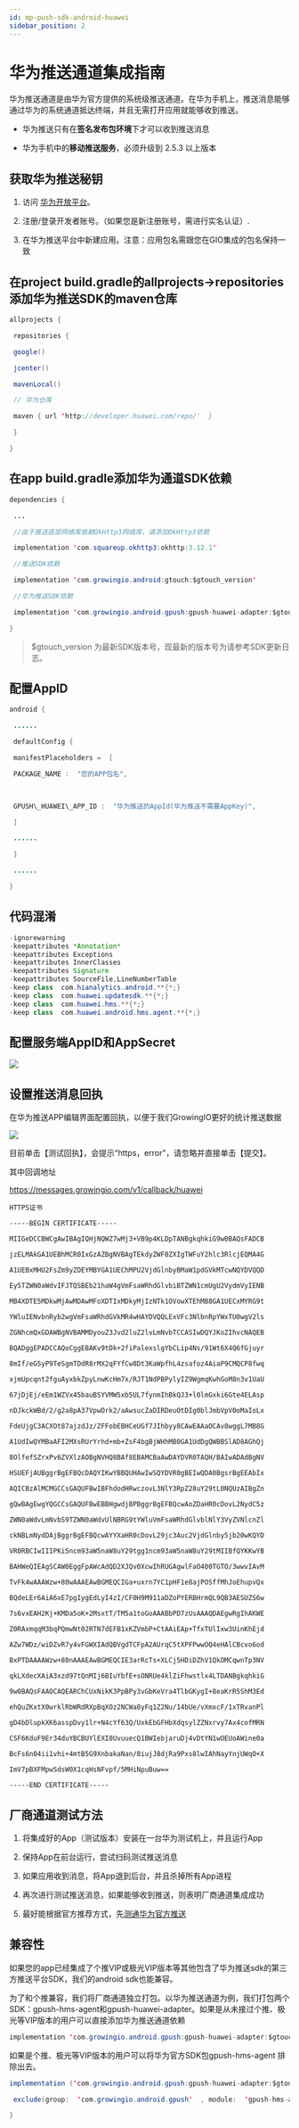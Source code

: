 ```yaml
---
id: mp-push-sdk-android-huawei
sidebar_position: 2
---
```


# 华为推送通道集成指南

华为推送通道是由华为官方提供的系统级推送通道。在华为手机上，推送消息能够通过华为的系统通道抵达终端，并且无需打开应用就能够收到推送。

* 华为推送只有在**签名发布包环境**下才可以收到推送消息
    
* 华为手机中的**移动推送服务**，必须升级到 2.5.3 以上版本
    

## 获取华为推送秘钥[](#1-huo-qu-hua-wei-tui-song-mi-yue)

1.  访问 [华为开放平台](http://developer.huawei.com/)。
    
2.  注册/登录开发者账号。（如果您是新注册账号，需进行实名认证）.
    
3.  在华为推送平台中新建应用。注意：应用包名需跟您在GIO集成的包名保持一致
    

## 在project build.gradle的allprojects->repositories添加华为推送SDK的maven仓库[](#2-zai-project-buildgradle-de-allprojectsrepositories-tian-jia-hua-wei-tui-song-sdk-de-maven-cang-ku)

```java
allprojects {

 repositories {

 google()

 jcenter()

 mavenLocal()

 // 华为仓库

 maven { url 'http://developer.huawei.com/repo/'  }

 }

}
```


## 在app build.gradle添加华为通道SDK依赖[](#3-zai-app-buildgradle-tian-jia-hua-wei-tong-dao-sdk-yi-lai)

```java
dependencies {

 ...

 //由于推送底层网络库依赖OkHttp3网络库，请添加OkHttp3依赖

 implementation 'com.squareup.okhttp3:okhttp:3.12.1'

 //推送SDK依赖

 implementation 'com.growingio.android:gtouch:$gtouch_version'

 //华为推送SDK依赖

 implementation 'com.growingio.android.gpush:gpush-huawei-adapter:$gtouch_version'

}
```

> $gtouch_version 为最新SDK版本号，现最新的版本号为请参考SDK更新日志。

## 配置AppID[](#4-pei-zhi-appid)

```java
android {

 ......

 defaultConfig {

 manifestPlaceholders =  [

 PACKAGE_NAME :  "您的APP包名",

​

 GPUSH\_HUAWEI\_APP_ID :  "华为推送的AppId(华为推送不需要AppKey)",

 ]

 ......

 }

 ......

}
```


## 代码混淆[](#5-dai-ma-hun-xiao)

```java
-ignorewarning
-keepattributes *Annotation*
-keepattributes Exceptions
-keepattributes InnerClasses
-keepattributes Signature
-keepattributes SourceFile,LineNumberTable
-keep class  com.hianalytics.android.**{*;}
-keep class  com.huawei.updatesdk.**{*;}
-keep class  com.huawei.hms.**{*;}
-keep class  com.huawei.android.hms.agent.**{*;}
```


## 配置服务端AppID和AppSecret[](#6-pei-zhi-fu-wu-duan-appid-he-appsecret)

![](/img/assets-M2qbZInaXgdm8kkNosp-MDJ-ZKn0jRNemBrFmfQ-MDJ3NXCRBiU5iOQXSFhimage.png)


## 设置推送消息回执[](#7-she-zhi-tui-song-xiao-xi-hui-zhi)

在华为推送APP编辑界面配置回执，以便于我们GrowingIO更好的统计推送数据

![](/img/assets-M2qbZInaXgdm8kkNosp-MDJ-ZKn0jRNemBrFmfQ-MDJ3pq_ZBi2i1sLInQAimage.png)

目前单击【测试回执】，会提示“https，error"，请忽略并直接单击【提交】。

其中回调地址

https://messages.growingio.com/v1/callback/huawei

```
HTTPS证书

-----BEGIN CERTIFICATE-----

MIIGeDCCBWCgAwIBAgIQHjNQWZ7wMj3+VB9p4KLDpTANBgkqhkiG9w0BAQsFADCB

jzELMAkGA1UEBhMCR0IxGzAZBgNVBAgTEkdyZWF0ZXIgTWFuY2hlc3RlcjEQMA4G

A1UEBxMHU2FsZm9yZDEYMBYGA1UEChMPU2VjdGlnbyBMaW1pdGVkMTcwNQYDVQQD

Ey5TZWN0aWdvIFJTQSBEb21haW4gVmFsaWRhdGlvbiBTZWN1cmUgU2VydmVyIENB

MB4XDTE5MDkwMjAwMDAwMFoXDTIxMDkyMjIzNTk1OVowXTEhMB8GA1UECxMYRG9t

YWluIENvbnRyb2wgVmFsaWRhdGVkMR4wHAYDVQQLExVFc3NlbnRpYWxTU0wgV2ls

ZGNhcmQxGDAWBgNVBAMMDyouZ3Jvd2luZ2lvLmNvbTCCASIwDQYJKoZIhvcNAQEB

BQADggEPADCCAQoCggEBAKv9tDk+2fiPalexslgYbCLip4Ns/91Wt6X4Q6fGjuyr

8mIf/eG5yP9TeSgmTDdR8rMX2qFYfCw8Dt3KaWpfhL4zsafoz4AiaP9CMQCP8fwq

xjmUpcqnt2fguAyxbkZpyLnwKcHm7x/RJT1NdPBPylyIZ9WgmqKwhGoM8n3v1UaU

67jDjEj/eEm1WZVx45bauBSYVMW5xb5UL7fynmIhBkQJ3+l0lmGxki6Gte4ELAsp

nDJkckWBd/2/g2a8pA37VpwDrk2/aAwsucZaDIRDeuOtDIg0blJmbVpV0oMaIoLx

FdeUjgC3ACXOt87ajzdJz/ZFFobEBHCeUGf7JIhbyy8CAwEAAaOCAv8wggL7MB8G

A1UdIwQYMBaAFI2MXsRUrYrhd+mb+ZsF4bgBjWHhMB0GA1UdDgQWBBSlAD8AGhQj

8OlfefSZrxPv6ZVXlzAOBgNVHQ8BAf8EBAMCBaAwDAYDVR0TAQH/BAIwADAdBgNV

HSUEFjAUBggrBgEFBQcDAQYIKwYBBQUHAwIwSQYDVR0gBEIwQDA0BgsrBgEEAbIx

AQICBzAlMCMGCCsGAQUFBwIBFhdodHRwczovL3NlY3RpZ28uY29tL0NQUzAIBgZn

gQwBAgEwgYQGCCsGAQUFBwEBBHgwdjBPBggrBgEFBQcwAoZDaHR0cDovL2NydC5z

ZWN0aWdvLmNvbS9TZWN0aWdvUlNBRG9tYWluVmFsaWRhdGlvblNlY3VyZVNlcnZl

ckNBLmNydDAjBggrBgEFBQcwAYYXaHR0cDovL29jc3Auc2VjdGlnby5jb20wKQYD

VR0RBCIwIIIPKi5ncm93aW5naW8uY29tgg1ncm93aW5naW8uY29tMIIBfQYKKwYB

BAHWeQIEAgSCAW0EggFpAWcAdQD2XJQv0XcwIhRUGAgwlFaO400TGTO/3wwvIAvM

TvFk4wAAAWzw+80wAAAEAwBGMEQCIGa+uxrn7YC1pHF1e8ajPOSffMhJoEhupvQx

BQdeLEr6AiA6xE7pgIygEdLyI4zI/CF0H9M911aDZoPYERBHrmQL9QB3AESUZS6w

7s6vxEAH2Kj+KMDa5oK+2MsxtT/TM5a1toGoAAABbPD7zUsAAAQDAEgwRgIhAKWE

Z0RAxmqqM3bqPQmwNt02RTN7dEFB1xKZVmbP+CtAAiEAp+TfxTUlIxw3UinKhEjd

AZw7WDz/wiDZvR7y4vFGWXIAdQBVgdTCFpA2AUrqC5tXPFPwwOQ4eHAlCBcvo6od

BxPTDAAAAWzw+80nAAAEAwBGMEQCIE3arRcTs+XLCj5HDiDZhV1QkOMCqwnTp3NV

qkLXdecXAiA3xzd97tQnMIj6BIuYbfE+sONRUe4klZiFhwstlx4LTDANBgkqhkiG

9w0BAQsFAAOCAQEARChCUxNikK3PpBPy3vGbKeVra4TlbGKygI+8eaKrR5ShM3Ed

ehQuZKxtX0wrklRbWRdRXpBqXOz2NCWa8yFq1Z2Nu/14bUe/vXmxcF/1xTRvanPl

gD4bDlupkXK6asspDvy1lr+N4cYf63Q/UxkEbGFHbXdqsylZZNxrvy7Ax4cofMRN

CSF6KduF9Er34duYBCBUYlEXI0UvuuecQ1BWIebjaruDj4vDtYN1wOEUoAWine0a

BcFs6n04ii1vhi+4mtB5G9XnbakaNan/8iujJ8djRa9Pxs8lwIAhNayYnjUWqO+X

ImV7pBXFMpwSdsW0X1cqHsNFvpf/5MHiNpuBuw==

-----END CERTIFICATE-----
```


## 厂商通道测试方法[](#8-chang-shang-tong-dao-ce-shi-fang-fa)

1.  将集成好的App（测试版本）安装在一台华为测试机上，并且运行App
    
2.  保持App在前台运行，尝试扫码测试推送消息
    
3.  如果应用收到消息，将App退到后台，并且杀掉所有App进程
    
4.  再次进行测试推送消息，如果能够收到推送，则表明厂商通道集成成功
    
5.  最好能根据官方推荐方式，先[测通华为官方推送](https://developer.huawei.com/consumer/cn/doc/development/HMS-Guides/push-console)​
    

## 兼容性[](#9-jian-rong-xing)

如果您的app已经集成了个推VIP或极光VIP版本等其他包含了华为推送sdk的第三方推送平台SDK，我们的android sdk也能兼容。

为了和个推兼容，我们将厂商通道独立打包。以华为推送通道为例，我们打包两个SDK：gpush-hms-agent和gpush-huawei-adapter。如果是从未接过个推、极光等VIP版本的用户可以直接添加华为推送通道依赖

```java
implementation 'com.growingio.android.gpush:gpush-huawei-adapter:$gtouch_version'
```

如果是个推、极光等VIP版本的用户可以将华为官方SDK包gpush-hms-agent 排除出去。

```java
implementation ('com.growingio.android.gpush:gpush-huawei-adapter:$gtouch_version'){

 exclude(group:  'com.growingio.android.gpush'  , module:  'gpush-hms-agent')

}
```
